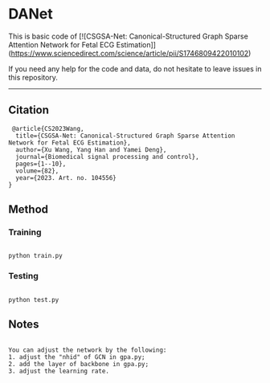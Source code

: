 # DANet
  This is basic code of [![CSGSA-Net: Canonical-Structured Graph Sparse Attention Network for Fetal ECG Estimation]] (https://www.sciencedirect.com/science/article/pii/S1746809422010102)
  
  If you need any help for the code and data, do not hesitate to leave issues in this repository.
****
## Citation
 
```
 @article{CS2023Wang,
  title={CSGSA-Net: Canonical-Structured Graph Sparse Attention Network for Fetal ECG Estimation},
  author={Xu Wang, Yang Han and Yamei Deng},
  journal={Biomedical signal processing and control},
  pages={1--10},
  volume={82},
  year={2023. Art. no. 104556}
}

```
## Method
### Training
```

python train.py

```

### Testing

```

python test.py

```

## Notes

```

You can adjust the network by the following:
1. adjust the "nhid" of GCN in gpa.py;
2. add the layer of backbone in gpa.py;
3. adjust the learning rate.

```

